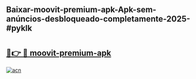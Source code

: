 ## Baixar-moovit-premium-apk-Apk-sem-anúncios-desbloqueado-completamente-2025-#pyklk

# <h2><a href="https://ainizakaria.my?title=moovit-premium-apk&ref=20M">🔗👉 🔴 moovit-premium-apk</a></h2>

[![acn](https://github.com/user-attachments/assets/0f9c940e-d8b0-45ae-aac7-cd30a18b3e1c)](https://ainizakaria.my?title=moovit-premium-apk&ref=20M)

